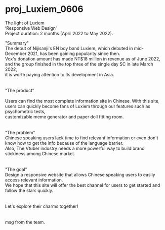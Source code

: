 # proj_Luxiem_0606

The light of Luxiem</br>
ʻResponsive Web Designʻ</br>
Project duration: 2 months (April 2022 to May 2022).</br>

"Summary"</br>
The debut of Nijisanji's EN boy band Luxiem, which debuted in mid-December 2021, has been gaining popularity since then.</br>
Vox's donation amount has made NT$18 million in revenue as of June 2022, </br>
and the group finished in the top three of the single day SC in late March 2022, </br>
it is worth paying attention to its development in Asia.</br>
</br></br>
"The product"</br></br>
Users can find the most complete information site in Chinese. With this site, </br>
users can quickly become fans of Luxiem through our features such as psychometric tests, </br>
customizable meme generator and paper doll fitting room.</br>
</br></br>
"The problem"</br>
Chinese speaking users lack time to find relevant information or even don't know how to get the info because of the language barrier. </br>
Also, The Vtuber industry needs a more powerful way to build brand stickiness among Chinese market.</br>
</br></br>
"The goal"</br>
Design a responsive website that allows Chinese speaking users to easily access relevant information. </br>
We hope that this site will offer the best channel for users to get started and follow the stars quickly.</br>
</br></br>
Let's explore their charms together!</br>
</br></br>
msg from the team.
